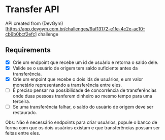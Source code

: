 # Transfer API

API created from (DevGym)[https://app.devgym.com.br/challenges/9af13172-e1fe-4c2e-ac10-cb6b0bcf2efc] challenge  

## Requirements

- [x] Crie um endpoint que recebe um id de usuário e retorna o saldo dele.
- [x] Valide se o usuário de origem tem saldo suficiente antes da transferência.
- [x] Crie um enpoint que recebe o dois ids de usuários, e um valor monetário representando a transferência entre eles.
- [ ] É preciso pensar na possibilidade de concorrência de transferências onde duas pessoas tranferem dinheiro ao mesmo tempo para uma terceira.
- [ ] Se uma transferência falhar, o saldo do usuário de origem deve ser restaurado.

Obs: Não é necessário endpoints para criar usuários, popule o banco de forma com que os dois usuários existam e que transferências possam ser feitas entre eles.